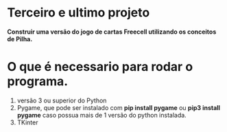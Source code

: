 # Terceiro e ultimo projeto

**Construir uma versão do jogo de cartas Freecell utilizando os conceitos de Pilha.**

# O que é necessario para rodar o programa.
1. versão 3 ou superior do Python
2. Pygame, que pode ser instalado com **pip install pygame** ou **pip3 install pygame** caso possua mais de 1 versão do python instalada.
3. TKinter
